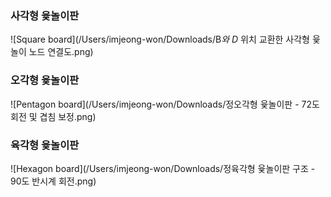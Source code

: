 ### 사각형 윷놀이판

![Square board](/Users/imjeong-won/Downloads/B*와 D* 위치 교환한 사각형 윷놀이 노드 연결도.png)

### 오각형 윷놀이판

![Pentagon board](/Users/imjeong-won/Downloads/정오각형 윷놀이판 - 72도 회전 및 겹침 보정.png)

### 육각형 윷놀이판

![Hexagon board](/Users/imjeong-won/Downloads/정육각형 윷놀이판 구조 - 90도 반시계 회전.png)
